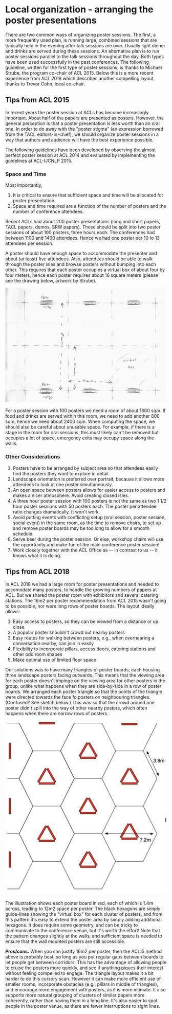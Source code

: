 # Local organization - arranging the poster presentations

There are two common ways of organizing poster sessions.
The first, a more frequently used plan, is running large, combined sessions that are typically held in the evening after talk sessions are over.
Usually light dinner and drinks are served during these sessions.
An alternative plan is to run poster sessions parallel to the talk sessions throughout the day.
Both types have been used successfully in the past conferences.
The following guideline, written for the first type of poster sessions, is thanks to Michael Strube, the program co-chair of ACL 2015.
Below this is a more recent experience from ACL 2018 which describes another compelling layout, thanks to Trevor Cohn, local co-chair.

## Tips from ACL 2015

In recent years the poster session at ACLs has become increasingly important.
About half of the papers are presented as posters.
However, the general perception is that a poster presentation is less worth than an oral one.
In order to do away with the "poster stigma" (an expression borrowed from the TACL editors-in-chief), we should organize poster sessions in a way that authors and audience will have the best experience possible.

The following guidelines have been developed by observing the almost perfect poster session at ACL 2014 and evaluated by implementing the guidelines at ACL-IJCNLP 2015.

### Space and Time

Most importantly,

1. It is critical to ensure that sufficient space and time will be allocated for poster presentation.
2. Space and time required are a function of the number of posters and the number of conference attendees.

Recent ACLs had about 200 poster presentations (long and short papers, TACL papers, demos, SRW papers).
These should be split into two poster sessions of about 100 posters, three hours each. The conferences had between 1100 and 1400 attendees.
Hence we had one poster per 10 to 13 attendees per session.

A poster should have enough space to accommodate the presenter and about (at least) five attendees.
Also, attendees should be able to walk through the poster isles and browse posters without bumping into each other.
This requires that each poster occupies a virtual box of about four by four meters, hence each poster requires about 16 square meters (please see the drawing below, artwork by Strube).

![Poster layout ACL 2015](figures/1200px-Poster.png)

For a poster session with 100 posters we need a room of about 1600 sqm.
If food and drinks are served within this room, we need to add another 800 sqm, hence we need about 2400 sqm.
When computing the space, we should also be careful about unusable space.
For example, if there is a stage in the room for oral sessions, this most likely can't be removed but occupies a lot of space, emergency exits may occupy space along the walls.

### Other Considerations

1. Posters have to be arranged by subject area so that attendees easily find the posters they want to explore in detail.
2. Landscape orientation is preferred over portrait, because it allows more attendees to look at one poster simultaneously.
3. An open space between posters allows for easier access to posters and makes a nicer atmosphere. Avoid creating closed isles.
4. A three hour poster session with 100 posters is not the same as two 1 1/2 hour poster sessions with 50 posters each. The poster per attendee ratio changes dramatically. It won't work.
5. Avoid putting events with conflicting setup (oral session, poster session, social event) in the same room, as the time to remove chairs, to set up and remove poster boards may be too long to allow for a smooth schedule.
6. Serve beer during the poster session. Or else, workshop chairs will use the opportunity and make fun of the main conference poster session!
7. Work closely together with the ACL Office as -- in contrast to us -- it knows what it is doing.

## Tips from ACL 2018

In ACL 2018 we had a large room for poster presentations and needed to accomodate many posters, to handle the growing numbers of papers at ACL.
But we shared the poster room with exhibitors and several catering stations.
The 16m2 per poster recommendation from ACL 2015 wasn't going to be possible, nor were long rows of poster boards. The layout ideally allows:

1. Easy access to posters, so they can be viewed from a distance or up close
2. A popular poster shouldn't crowd out nearby posters
3. Easy routes for walking between posters, e.g., when overhearing a conversation nearby, can join in easily
4. Flexibility to incorporate pillars, access doors, catering stations and other odd room shapes
5. Make optimal use of limited floor space

Our solutions was to have many triangles of poster boards, each housing three landscape posters facing outwards.
This means that the viewing area for each poster doesn't impinge on the viewing area for other posters in the group, unlike what happens when they are side-by-side in a row of poster boards.
We arranged each poster triangle so that the points of the triangle were directed towards the face fo posters on neighbouring triangles. (Confused? See sketch below.)
This was so that the crowd around one poster didn't spill into the way of other nearby posters, which often happens when there are narrow rows of posters.

![Poster layout ACL 2018](figures/Triangle-poster-layout.jpg)

The illustration shows each poster board in red, each of which is 1.4m across, leading to 12m2 space per poster.
The black hexagons are simply guide-lines showing the "virtual box" for each cluster of posters, and from this pattern it's easy to extend the poster area by simply adding additional hexagons.
It does require some geometry, and can be tricky to communicate to the conference venue, but it's worth the effort!
Note that the pattern changes slightly at the walls, and sufficient space is needed to ensure that the wall mounted posters are still accessible.

**Pros/cons.** When you can justify 16m2 per poster, then the ACL15 method above is probably best, so long as you put regular gaps between boards to let people get between corridors.
This has the advantage of allowing people to cruise the posters more quickly, and see if anything piques their interest without feeling compelled to engage.
The triangle layout makes it a bit harder to do this cursory scan.
However it can make more efficient use of smaller rooms, incorporate obstacles (e.g., pillars in middle of triangles), and encourage more engagement with posters, as it is more intimate.
It also supports more natural grouping of clusters of similar papers more coherently, rather than having them in a long line.
It's also easier to spot people in the poster venue, as there are fewer interruptions to sight lines.


